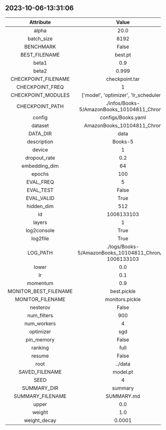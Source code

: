 
## 2023-10-06-13:31:06 


|  Attribute   |   Value   |
| :-------------: | :-----------: |
|  alpha  |   20.0    |
|  batch_size  |   8192    |
|  BENCHMARK  |   False    |
|  BEST_FILENAME  |   best.pt    |
|  beta1  |   0.9    |
|  beta2  |   0.999    |
|  CHECKPOINT_FILENAME  |   checkpoint.tar    |
|  CHECKPOINT_FREQ  |   1    |
|  CHECKPOINT_MODULES  |   ['model', 'optimizer', 'lr_scheduler']    |
|  CHECKPOINT_PATH  |   ./infos/Books-5/AmazonBooks_10104811_Chron/1    |
|  config  |   configs/Books.yaml    |
|  dataset  |   AmazonBooks_10104811_Chron    |
|  DATA_DIR  |   data    |
|  description  |   Books-5    |
|  device  |   1    |
|  dropout_rate  |   0.2    |
|  embedding_dim  |   64    |
|  epochs  |   100    |
|  EVAL_FREQ  |   5    |
|  EVAL_TEST  |   False    |
|  EVAL_VALID  |   True    |
|  hidden_dim  |   512    |
|  id  |   1006133103    |
|  layers  |   1    |
|  log2console  |   True    |
|  log2file  |   True    |
|  LOG_PATH  |   ./logs/Books-5/AmazonBooks_10104811_Chron/1-1006133103    |
|  lower  |   0.0    |
|  lr  |   0.1    |
|  momentum  |   0.9    |
|  MONITOR_BEST_FILENAME  |   best.pickle    |
|  MONITOR_FILENAME  |   monitors.pickle    |
|  nesterov  |   False    |
|  num_filters  |   900    |
|  num_workers  |   4    |
|  optimizer  |   sgd    |
|  pin_memory  |   False    |
|  ranking  |   full    |
|  resume  |   False    |
|  root  |   ../data    |
|  SAVED_FILENAME  |   model.pt    |
|  SEED  |   4    |
|  SUMMARY_DIR  |   summary    |
|  SUMMARY_FILENAME  |   SUMMARY.md    |
|  upper  |   0.0    |
|  weight  |   1.0    |
|  weight_decay  |   0.0001    |
